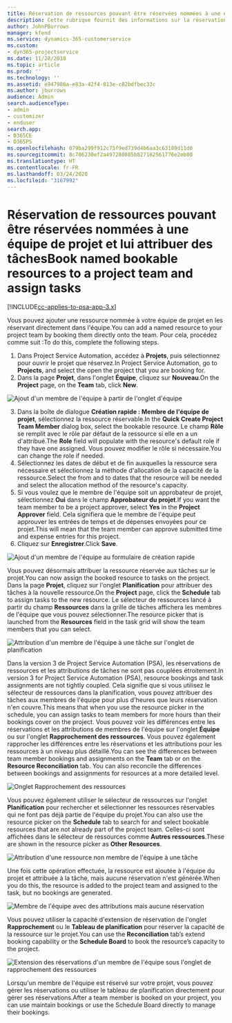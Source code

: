 ```yaml
---
title: Réservation de ressources pouvant être réservées nommées à une équipe de projet et lui attribuer des tâches
description: Cette rubrique fournit des informations sur la réservation de ressources nommées dans les équipes de projet et leur attribution de tâches.
author: JohnPBurrows
manager: kfend
ms.service: dynamics-365-customerservice
ms.custom:
- dyn365-projectservice
ms.date: 11/28/2018
ms.topic: article
ms.prod: ''
ms.technology: ''
ms.assetid: e947986a-e83a-42f4-813e-c82bdfbec33c
ms.author: jburrows
audience: Admin
search.audienceType:
- admin
- customizer
- enduser
search.app:
- D365CE
- D365PS
ms.openlocfilehash: 079ba299f912c75f9ed739d4b6aa3c63189d11d0
ms.sourcegitcommit: 8c786230ef2a497280885b827162561776e2eb00
ms.translationtype: HT
ms.contentlocale: fr-FR
ms.lasthandoff: 03/24/2020
ms.locfileid: "3167992"
---
```

# <a name="book-named-bookable-resources-to-a-project-team-and-assign-tasks"></a><span data-ttu-id="e598b-103">Réservation de ressources pouvant être réservées nommées à une équipe de projet et lui attribuer des tâches</span><span class="sxs-lookup"><span data-stu-id="e598b-103">Book named bookable resources to a project team and assign tasks</span></span> 

[!INCLUDE[cc-applies-to-psa-app-3.x](../includes/cc-applies-to-psa-app-3x.md)]

<span data-ttu-id="e598b-104">Vous pouvez ajouter une ressource nommée à votre équipe de projet en les réservant directement dans l'équipe.</span><span class="sxs-lookup"><span data-stu-id="e598b-104">You can  add a named resource to your project team by booking them directly onto the team.</span></span> <span data-ttu-id="e598b-105">Pour cela, procédez comme suit :</span><span class="sxs-lookup"><span data-stu-id="e598b-105">To do this, complete the following steps.</span></span>

1. <span data-ttu-id="e598b-106">Dans Project Service Automation, accédez à **Projets**, puis sélectionnez pour ouvrir le projet que réservez.</span><span class="sxs-lookup"><span data-stu-id="e598b-106">In  Project Service Automation, go to **Projects**, and select the open the project that you are booking for.</span></span>
2. <span data-ttu-id="e598b-107">Dans la page **Projet**, dans l'onglet **Équipe**, cliquez sur **Nouveau**.</span><span class="sxs-lookup"><span data-stu-id="e598b-107">On the **Project** page, on the **Team** tab, click **New**.</span></span> 

![Ajout d'un membre de l'équipe à partir de l'onglet d'équipe](media/RM-how-to-1.png)

3. <span data-ttu-id="e598b-109">Dans la boîte de dialogue **Création rapide : Membre de l'équipe de projet**, sélectionnez la ressource réservable.</span><span class="sxs-lookup"><span data-stu-id="e598b-109">In the **Quick Create Project Team Member** dialog box, select the bookable resource.</span></span> <span data-ttu-id="e598b-110">Le champ **Rôle** se remplit avec le rôle par défaut de la ressource si elle en a un d'attribué.</span><span class="sxs-lookup"><span data-stu-id="e598b-110">The **Role** field will populate with the resource's default role if they have one assigned.</span></span> <span data-ttu-id="e598b-111">Vous pouvez modifier le rôle si nécessaire.</span><span class="sxs-lookup"><span data-stu-id="e598b-111">You can change the role if needed.</span></span> 
4. <span data-ttu-id="e598b-112">Sélectionnez les dates de début et de fin auxquelles la ressource sera nécessaire et sélectionnez la méthode d'allocation de la capacité de la ressource.</span><span class="sxs-lookup"><span data-stu-id="e598b-112">Select the from and to dates that the resource will be needed and select the allocation method of the resource's capacity.</span></span> 
5. <span data-ttu-id="e598b-113">Si vous voulez que le membre de l'équipe soit un approbateur de projet, sélectionnez **Oui** dans le champ **Approbateur du projet**.</span><span class="sxs-lookup"><span data-stu-id="e598b-113">If you want the team member to be a project approver, select **Yes** in the **Project Approver** field.</span></span> <span data-ttu-id="e598b-114">Cela signifiera que le membre de l'équipe peut approuver les entrées de temps et de dépenses envoyées pour ce projet.</span><span class="sxs-lookup"><span data-stu-id="e598b-114">This will mean that the team member can approve submitted time and expense entries for this project.</span></span> 
6. <span data-ttu-id="e598b-115">Cliquez sur **Enregistrer**.</span><span class="sxs-lookup"><span data-stu-id="e598b-115">Click **Save**.</span></span>

![Ajout d'un membre de l'équipe au formulaire de création rapide](media/RM-how-to-2.png)


<span data-ttu-id="e598b-117">Vous pouvez désormais attribuer la ressource réservée aux tâches sur le projet.</span><span class="sxs-lookup"><span data-stu-id="e598b-117">You can now assign the booked resource to tasks on the project.</span></span> <span data-ttu-id="e598b-118">Dans la page **Projet**, cliquez sur l'onglet **Planification** pour attribuer des tâches à la nouvelle ressource.</span><span class="sxs-lookup"><span data-stu-id="e598b-118">On the **Project** page, click the **Schedule** tab to assign tasks to the new resource.</span></span> <span data-ttu-id="e598b-119">Le sélecteur de ressources lancé à partir du champ **Ressources** dans la grille de tâches affichera les membres de l'équipe que vous pouvez sélectionner.</span><span class="sxs-lookup"><span data-stu-id="e598b-119">The resource picker that is launched from the **Resources** field in the task grid will show the team members that you can select.</span></span>

![Attribution d'un membre de l'équipe à une tâche sur l'onglet de planification](media/RM-how-to-3.png)

<span data-ttu-id="e598b-121">Dans la version 3 de Project Service Automation (PSA), les réservations de ressources et les attributions de tâches ne sont pas couplées étroitement.</span><span class="sxs-lookup"><span data-stu-id="e598b-121">In version 3 for Project Service Automation (PSA), resource bookings and task assignments are not tightly coupled.</span></span> <span data-ttu-id="e598b-122">Cela signifie que si vous utilisez le sélecteur de ressources dans la planification, vous pouvez attribuer des tâches aux membres de l'équipe pour plus d'heures que leurs réservation n'en couvre.</span><span class="sxs-lookup"><span data-stu-id="e598b-122">This means that when you use the resource picker in the schedule, you can assign tasks to team members for more hours than their bookings cover on the project.</span></span>
<span data-ttu-id="e598b-123">Vous pouvez voir les différences entre les réservations et les attributions de membres de l'équipe sur l'onglet **Équipe** ou sur l'onglet **Rapprochement des ressources**. Vous pouvez également rapprocher les différences entre les réservations et les attributions pour les ressources à un niveau plus détaillé.</span><span class="sxs-lookup"><span data-stu-id="e598b-123">You can see the differences between team member bookings and assignments on the **Team** tab or on the **Resource Reconciliation** tab. You can also reconcile the differences between bookings and assignments for resources at a more detailed level.</span></span>

![Onglet Rapprochement des ressources](media/RM-how-to-4.png)

<span data-ttu-id="e598b-125">Vous pouvez également utiliser le sélecteur de ressources sur l'onglet **Planification** pour rechercher et sélectionner les ressources réservables qui ne font pas déjà partie de l'équipe du projet.</span><span class="sxs-lookup"><span data-stu-id="e598b-125">You can also use the resource picker on the **Schedule** tab to search for and select bookable resources that are not already part of the project team.</span></span> <span data-ttu-id="e598b-126">Celles-ci sont affichées dans le sélecteur de ressources comme **Autres ressources**.</span><span class="sxs-lookup"><span data-stu-id="e598b-126">These are shown in the resource picker as **Other Resources**.</span></span>

![Attribution d'une ressource non membre de l'équipe à une tâche](media/RM-how-to-5.png)

<span data-ttu-id="e598b-128">Une fois cette opération effectuée, la ressource est ajoutée à l'équipe du projet et attribuée à la tâche, mais aucune réservation n'est générée.</span><span class="sxs-lookup"><span data-stu-id="e598b-128">When you do this, the resource is added to the project team and assigned to the task, but no bookings are generated.</span></span>

![Membre de l'équipe avec des attributions mais aucune réservation](media/RM-how-to-6.png)

<span data-ttu-id="e598b-130">Vous pouvez utiliser la capacité d'extension de réservation de l'onglet **Rapprochement** ou le **Tableau de planification** pour réserver la capacité de la ressource sur le projet.</span><span class="sxs-lookup"><span data-stu-id="e598b-130">You can use the **Reconciliation** tab’s extend booking capability or the **Schedule Board** to book the resource’s capacity to the project.</span></span>

![Extension des réservations d'un membre de l'équipe sous l'onglet de rapprochement des ressources](media/RM-how-to-7.png)

<span data-ttu-id="e598b-132">Lorsqu'un membre de l'équipe est réservé sur votre projet, vous pouvez gérer les réservations ou utiliser le tableau de planification directement pour gérer ses réservations.</span><span class="sxs-lookup"><span data-stu-id="e598b-132">After a team member is booked on your project, you can use maintain bookings or use the Schedule Board directly to manage their bookings.</span></span>
